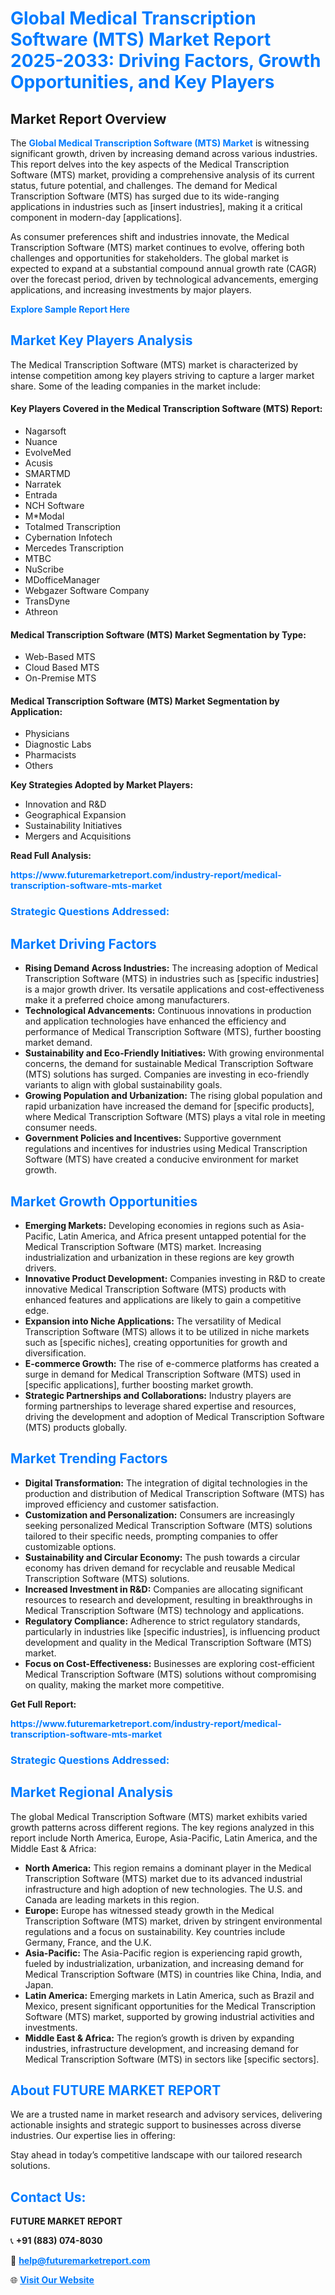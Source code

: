 <h1 style="color: #007BFF;">Global Medical Transcription Software (MTS) Market Report 2025-2033: Driving Factors, Growth Opportunities, and Key Players</h1>

<section id="overview">
<h2>Market Report Overview</h2>
<p>The <a href="https://www.futuremarketreport.com/industry-report/medical-transcription-software-mts-market" style="color: #007BFF; text-decoration: none;"><strong>Global Medical Transcription Software (MTS) Market</strong></a> is witnessing significant growth, driven by increasing demand across various industries. This report delves into the key aspects of the Medical Transcription Software (MTS) market, providing a comprehensive analysis of its current status, future potential, and challenges. The demand for Medical Transcription Software (MTS) has surged due to its wide-ranging applications in industries such as [insert industries], making it a critical component in modern-day [applications].</p>
<p>As consumer preferences shift and industries innovate, the Medical Transcription Software (MTS) market continues to evolve, offering both challenges and opportunities for stakeholders. The global market is expected to expand at a substantial compound annual growth rate (CAGR) over the forecast period, driven by technological advancements, emerging applications, and increasing investments by major players.</p>
</section>

<section id="overview">
<p><a href="https://www.futuremarketreport.com/request-sample/reportId=99329" style="color: #007BFF; text-decoration: none;"><strong>Explore Sample Report Here</strong></a></p>
</section>

<section id="key-players">
<h2 style="color: #007BFF;">Market Key Players Analysis</h2>
<p>The Medical Transcription Software (MTS) market is characterized by intense competition among key players striving to capture a larger market share. Some of the leading companies in the market include:</p>
<h4>Key Players Covered in the Medical Transcription Software (MTS) Report:</h4>
<ul><li>Nagarsoft</li><li>Nuance</li><li>EvolveMed</li><li>Acusis</li><li>SMARTMD</li><li>Narratek</li><li>Entrada</li><li>NCH Software</li><li>M*Modal</li><li>Totalmed Transcription</li><li>Cybernation Infotech</li><li>Mercedes Transcription</li><li>MTBC</li><li>NuScribe</li><li>MDofficeManager</li><li>Webgazer Software Company</li><li>TransDyne</li><li>Athreon</li></ul>
<h4>Medical Transcription Software (MTS) Market Segmentation by Type:</h4>
<ul><li>Web-Based MTS</li><li>Cloud Based MTS</li><li>On-Premise MTS</li></ul>

<h4>Medical Transcription Software (MTS) Market Segmentation by Application:</h4>
<ul><li>Physicians</li><li>Diagnostic Labs</li><li>Pharmacists</li><li>Others</li></ul>
<p><strong>Key Strategies Adopted by Market Players:</strong></p>
<ul>
<li>Innovation and R&D</li>
<li>Geographical Expansion</li>
<li>Sustainability Initiatives</li>
<li>Mergers and Acquisitions</li>
</ul>
</section>

<section>
<p><strong>Read Full Analysis: </strong></p><a href="https://www.futuremarketreport.com/industry-report/medical-transcription-software-mts-market" style="color: #007BFF; text-decoration: none;"><strong>https://www.futuremarketreport.com/industry-report/medical-transcription-software-mts-market</strong></a>
<h3 style="color: #007BFF;">Strategic Questions Addressed:</h3>
</section>

<section id="driving-factors">
<h2 style="color: #007BFF;">Market Driving Factors</h2>
<ul>
<li><strong>Rising Demand Across Industries:</strong> The increasing adoption of Medical Transcription Software (MTS) in industries such as [specific industries] is a major growth driver. Its versatile applications and cost-effectiveness make it a preferred choice among manufacturers.</li>
<li><strong>Technological Advancements:</strong> Continuous innovations in production and application technologies have enhanced the efficiency and performance of Medical Transcription Software (MTS), further boosting market demand.</li>
<li><strong>Sustainability and Eco-Friendly Initiatives:</strong> With growing environmental concerns, the demand for sustainable Medical Transcription Software (MTS) solutions has surged. Companies are investing in eco-friendly variants to align with global sustainability goals.</li>
<li><strong>Growing Population and Urbanization:</strong> The rising global population and rapid urbanization have increased the demand for [specific products], where Medical Transcription Software (MTS) plays a vital role in meeting consumer needs.</li>
<li><strong>Government Policies and Incentives:</strong> Supportive government regulations and incentives for industries using Medical Transcription Software (MTS) have created a conducive environment for market growth.</li>
</ul>
</section>

<section id="growth-opportunities">
<h2 style="color: #007BFF;">Market Growth Opportunities</h2>
<ul>
<li><strong>Emerging Markets:</strong> Developing economies in regions such as Asia-Pacific, Latin America, and Africa present untapped potential for the Medical Transcription Software (MTS) market. Increasing industrialization and urbanization in these regions are key growth drivers.</li>
<li><strong>Innovative Product Development:</strong> Companies investing in R&D to create innovative Medical Transcription Software (MTS) products with enhanced features and applications are likely to gain a competitive edge.</li>
<li><strong>Expansion into Niche Applications:</strong> The versatility of Medical Transcription Software (MTS) allows it to be utilized in niche markets such as [specific niches], creating opportunities for growth and diversification.</li>
<li><strong>E-commerce Growth:</strong> The rise of e-commerce platforms has created a surge in demand for Medical Transcription Software (MTS) used in [specific applications], further boosting market growth.</li>
<li><strong>Strategic Partnerships and Collaborations:</strong> Industry players are forming partnerships to leverage shared expertise and resources, driving the development and adoption of Medical Transcription Software (MTS) products globally.</li>
</ul>
</section>

<section id="trending-factors">
<h2 style="color: #007BFF;">Market Trending Factors</h2>
<ul>
<li><strong>Digital Transformation:</strong> The integration of digital technologies in the production and distribution of Medical Transcription Software (MTS) has improved efficiency and customer satisfaction.</li>
<li><strong>Customization and Personalization:</strong> Consumers are increasingly seeking personalized Medical Transcription Software (MTS) solutions tailored to their specific needs, prompting companies to offer customizable options.</li>
<li><strong>Sustainability and Circular Economy:</strong> The push towards a circular economy has driven demand for recyclable and reusable Medical Transcription Software (MTS) solutions.</li>
<li><strong>Increased Investment in R&D:</strong> Companies are allocating significant resources to research and development, resulting in breakthroughs in Medical Transcription Software (MTS) technology and applications.</li>
<li><strong>Regulatory Compliance:</strong> Adherence to strict regulatory standards, particularly in industries like [specific industries], is influencing product development and quality in the Medical Transcription Software (MTS) market.</li>
<li><strong>Focus on Cost-Effectiveness:</strong> Businesses are exploring cost-efficient Medical Transcription Software (MTS) solutions without compromising on quality, making the market more competitive.</li>
</ul>
</section>

<section>
<p><strong>Get Full Report: </strong></p><a href="https://www.futuremarketreport.com/industry-report/medical-transcription-software-mts-market" style="color: #007BFF; text-decoration: none;"><strong>https://www.futuremarketreport.com/industry-report/medical-transcription-software-mts-market</strong></a>
<h3 style="color: #007BFF;">Strategic Questions Addressed:</h3>
</section>


<section id="regional-analysis">
<h2 style="color: #007BFF;">Market Regional Analysis</h2>
<p>The global Medical Transcription Software (MTS) market exhibits varied growth patterns across different regions. The key regions analyzed in this report include North America, Europe, Asia-Pacific, Latin America, and the Middle East & Africa:</p>
<ul>
<li><strong>North America:</strong> This region remains a dominant player in the Medical Transcription Software (MTS) market due to its advanced industrial infrastructure and high adoption of new technologies. The U.S. and Canada are leading markets in this region.</li>
<li><strong>Europe:</strong> Europe has witnessed steady growth in the Medical Transcription Software (MTS) market, driven by stringent environmental regulations and a focus on sustainability. Key countries include Germany, France, and the U.K.</li>
<li><strong>Asia-Pacific:</strong> The Asia-Pacific region is experiencing rapid growth, fueled by industrialization, urbanization, and increasing demand for Medical Transcription Software (MTS) in countries like China, India, and Japan.</li>
<li><strong>Latin America:</strong> Emerging markets in Latin America, such as Brazil and Mexico, present significant opportunities for the Medical Transcription Software (MTS) market, supported by growing industrial activities and investments.</li>
<li><strong>Middle East & Africa:</strong> The region’s growth is driven by expanding industries, infrastructure development, and increasing demand for Medical Transcription Software (MTS) in sectors like [specific sectors].</li>
</ul>
</section>

<footer>
<h2 style="color: #007BFF;">About FUTURE MARKET REPORT</h2>
<p>We are a trusted name in market research and advisory services, delivering actionable insights and strategic support to businesses across diverse industries. Our expertise lies in offering:</p>

<p>Stay ahead in today’s competitive landscape with our tailored research solutions.</p>

<h2 style="color: #007BFF;">Contact Us:</h2>
<p><strong>FUTURE MARKET REPORT</strong></p>
<p>📞 <strong>+91 (883) 074-8030</strong></p>
<p>📧 <strong><a href="mailto:help@futuremarketreport.com" style="color: #007BFF;">help@futuremarketreport.com</a></strong></p>
<p>🌐 <strong><a href="https://www.futuremarketreport.com/" style="color: #007BFF;">Visit Our Website</a></strong></p>
</footer>